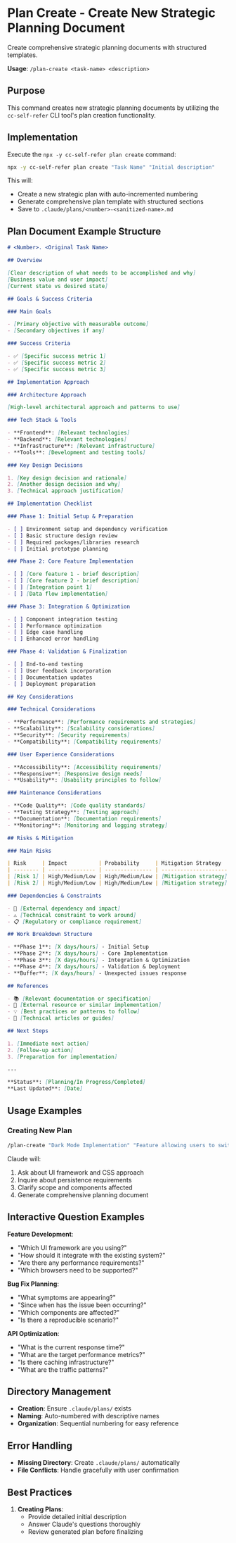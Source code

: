 # Plan Create - Create New Strategic Planning Document

Create comprehensive strategic planning documents with structured templates.

**Usage**: `/plan-create <task-name> <description>`

## Purpose

This command creates new strategic planning documents by utilizing the `cc-self-refer` CLI tool's plan creation functionality.

## Implementation

Execute the `npx -y cc-self-refer plan create` command:

```bash
npx -y cc-self-refer plan create "Task Name" "Initial description"
```

This will:

- Create a new strategic plan with auto-incremented numbering
- Generate comprehensive plan template with structured sections
- Save to `.claude/plans/<number>-<sanitized-name>.md`

## Plan Document Example Structure

```markdown
# <Number>. <Original Task Name>

## Overview

[Clear description of what needs to be accomplished and why]
[Business value and user impact]
[Current state vs desired state]

## Goals & Success Criteria

### Main Goals

- [Primary objective with measurable outcome]
- [Secondary objectives if any]

### Success Criteria

- ✅ [Specific success metric 1]
- ✅ [Specific success metric 2]
- ✅ [Specific success metric 3]

## Implementation Approach

### Architecture Approach

[High-level architectural approach and patterns to use]

### Tech Stack & Tools

- **Frontend**: [Relevant technologies]
- **Backend**: [Relevant technologies]
- **Infrastructure**: [Relevant infrastructure]
- **Tools**: [Development and testing tools]

### Key Design Decisions

1. [Key design decision and rationale]
2. [Another design decision and why]
3. [Technical approach justification]

## Implementation Checklist

### Phase 1: Initial Setup & Preparation

- [ ] Environment setup and dependency verification
- [ ] Basic structure design review
- [ ] Required packages/libraries research
- [ ] Initial prototype planning

### Phase 2: Core Feature Implementation

- [ ] [Core feature 1 - brief description]
- [ ] [Core feature 2 - brief description]
- [ ] [Integration point 1]
- [ ] [Data flow implementation]

### Phase 3: Integration & Optimization

- [ ] Component integration testing
- [ ] Performance optimization
- [ ] Edge case handling
- [ ] Enhanced error handling

### Phase 4: Validation & Finalization

- [ ] End-to-end testing
- [ ] User feedback incorporation
- [ ] Documentation updates
- [ ] Deployment preparation

## Key Considerations

### Technical Considerations

- **Performance**: [Performance requirements and strategies]
- **Scalability**: [Scalability considerations]
- **Security**: [Security requirements]
- **Compatibility**: [Compatibility requirements]

### User Experience Considerations

- **Accessibility**: [Accessibility requirements]
- **Responsive**: [Responsive design needs]
- **Usability**: [Usability principles to follow]

### Maintenance Considerations

- **Code Quality**: [Code quality standards]
- **Testing Strategy**: [Testing approach]
- **Documentation**: [Documentation requirements]
- **Monitoring**: [Monitoring and logging strategy]

## Risks & Mitigation

### Main Risks

| Risk     | Impact          | Probability     | Mitigation Strategy   |
| -------- | --------------- | --------------- | --------------------- |
| [Risk 1] | High/Medium/Low | High/Medium/Low | [Mitigation strategy] |
| [Risk 2] | High/Medium/Low | High/Medium/Low | [Mitigation strategy] |

### Dependencies & Constraints

- 🔗 [External dependency and impact]
- ⚠️ [Technical constraint to work around]
- 📋 [Regulatory or compliance requirement]

## Work Breakdown Structure

- **Phase 1**: [X days/hours] - Initial Setup
- **Phase 2**: [X days/hours] - Core Implementation
- **Phase 3**: [X days/hours] - Integration & Optimization
- **Phase 4**: [X days/hours] - Validation & Deployment
- **Buffer**: [X days/hours] - Unexpected issues response

## References

- 📚 [Relevant documentation or specification]
- 🔗 [External resource or similar implementation]
- 💡 [Best practices or patterns to follow]
- 📖 [Technical articles or guides]

## Next Steps

1. [Immediate next action]
2. [Follow-up action]
3. [Preparation for implementation]

---

**Status**: [Planning/In Progress/Completed]
**Last Updated**: [Date]
```

## Usage Examples

### Creating New Plan

```bash
/plan-create "Dark Mode Implementation" "Feature allowing users to switch between light/dark themes"
```

Claude will:

1. Ask about UI framework and CSS approach
2. Inquire about persistence requirements
3. Clarify scope and components affected
4. Generate comprehensive planning document

## Interactive Question Examples

**Feature Development**:

- "Which UI framework are you using?"
- "How should it integrate with the existing system?"
- "Are there any performance requirements?"
- "Which browsers need to be supported?"

**Bug Fix Planning**:

- "What symptoms are appearing?"
- "Since when has the issue been occurring?"
- "Which components are affected?"
- "Is there a reproducible scenario?"

**API Optimization**:

- "What is the current response time?"
- "What are the target performance metrics?"
- "Is there caching infrastructure?"
- "What are the traffic patterns?"

## Directory Management

- **Creation**: Ensure `.claude/plans/` exists
- **Naming**: Auto-numbered with descriptive names
- **Organization**: Sequential numbering for easy reference

## Error Handling

- **Missing Directory**: Create `.claude/plans/` automatically
- **File Conflicts**: Handle gracefully with user confirmation

## Best Practices

1. **Creating Plans**:
   - Provide detailed initial description
   - Answer Claude's questions thoroughly
   - Review generated plan before finalizing
